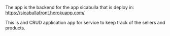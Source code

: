 

The app is the backend for the app sicabulla that is deploy in: https://sicabullafront.herokuapp.com/

This is and CRUD application app for service to keep track of the sellers and products.
